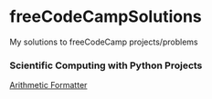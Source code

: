 # freeCodeCampSolutions
My solutions to freeCodeCamp projects/problems


### Scientific Computing with Python Projects
[Arithmetic Formatter](https://github.com/dillonwfletcher/boilerplate-arithmetic-formatter/blob/master/arithmetic_arranger.py)
